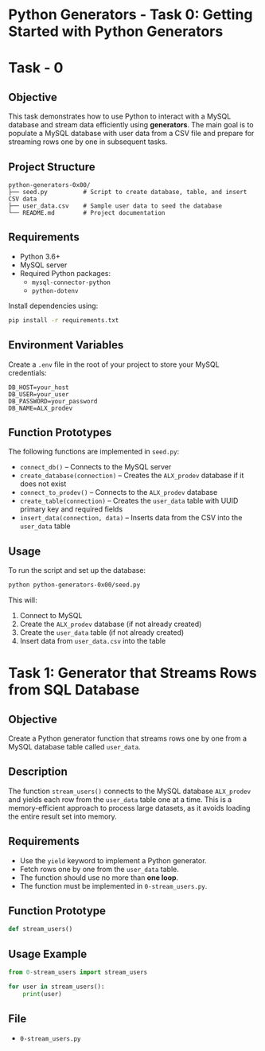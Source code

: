 # Python Generators - Task 0: Getting Started with Python Generators

# Task - 0

## Objective

This task demonstrates how to use Python to interact with a MySQL database and stream data efficiently using **generators**. The main goal is to populate a MySQL database with user data from a CSV file and prepare for streaming rows one by one in subsequent tasks.

## Project Structure

```
python-generators-0x00/
├── seed.py          # Script to create database, table, and insert CSV data
├── user_data.csv    # Sample user data to seed the database
└── README.md        # Project documentation
```

## Requirements

- Python 3.6+
- MySQL server
- Required Python packages:
  - `mysql-connector-python`
  - `python-dotenv`

Install dependencies using:

```bash
pip install -r requirements.txt
```

## Environment Variables

Create a `.env` file in the root of your project to store your MySQL credentials:

```
DB_HOST=your_host
DB_USER=your_user
DB_PASSWORD=your_password
DB_NAME=ALX_prodev
```

## Function Prototypes

The following functions are implemented in `seed.py`:

- `connect_db()` – Connects to the MySQL server
- `create_database(connection)` – Creates the `ALX_prodev` database if it does not exist
- `connect_to_prodev()` – Connects to the `ALX_prodev` database
- `create_table(connection)` – Creates the `user_data` table with UUID primary key and required fields
- `insert_data(connection, data)` – Inserts data from the CSV into the `user_data` table

## Usage

To run the script and set up the database:

```bash
python python-generators-0x00/seed.py
```

This will:

1. Connect to MySQL
2. Create the `ALX_prodev` database (if not already created)
3. Create the `user_data` table (if not already created)
4. Insert data from `user_data.csv` into the table

# Task 1: Generator that Streams Rows from SQL Database

## Objective

Create a Python generator function that streams rows one by one from a MySQL database table called `user_data`.

## Description

The function `stream_users()` connects to the MySQL database `ALX_prodev` and yields each row from the `user_data` table one at a time. This is a memory-efficient approach to process large datasets, as it avoids loading the entire result set into memory.

## Requirements

- Use the `yield` keyword to implement a Python generator.
- Fetch rows one by one from the `user_data` table.
- The function should use no more than **one loop**.
- The function must be implemented in `0-stream_users.py`.

## Function Prototype

```python
def stream_users()
```

## Usage Example

```python
from 0-stream_users import stream_users

for user in stream_users():
    print(user)
```

## File

- `0-stream_users.py`
